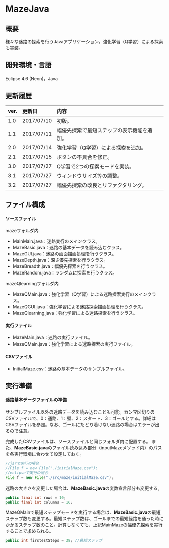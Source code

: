 # MazeJava

## 概要
様々な迷路の探索を行うJavaアプリケーション。強化学習（Q学習）による探索も実装。

## 開発環境・言語
Eclipse 4.6 (Neon)，Java

## 更新履歴
|ver.|更新日|内容|
|:-|:-|:-|
|1.0|2017/07/10|初版。|
|1.1|2017/07/11|幅優先探索で最短ステップの表示機能を追加。|
|2.0|2017/07/14|強化学習（Q学習）による探索を追加。|
|2.1|2017/07/15|ボタンの不具合を修正。|
|3.0|2017/07/27|Q学習で2つの探索モードを実装。|
|3.1|2017/07/27|ウィンドウサイズ等の調整。|
|3.2|2017/07/27|幅優先探索の改良とリファクタリング。|

## ファイル構成
#### ソースファイル
mazeフォルダ内
- MainMain.java：迷路実行のメインクラス。
- MazeBasic.java：迷路の基本データを読み込むクラス。
- MazeGUI.java：迷路の画面描画処理を行うクラス。
- MazeDepth.java：深さ優先探索を行うクラス。
- MazeBreadth.java：幅優先探索を行うクラス。
- MazeRandom.java：ランダムに探索を行うクラス。

mazeQlearningフォルダ内
- MazeQMain.java：強化学習（Q学習）による迷路探索実行のメインクラス。
- MazeQGUI.java：強化学習による迷路探索描画処理を行うクラス。
- MazeQlearning.java：強化学習による迷路探索を行うクラス。

#### 実行ファイル
- MazeMain.java：迷路の実行ファイル。
- MazeQMain.java：強化学習による迷路探索の実行ファイル。

#### CSVファイル
- InitialMaze.csv：迷路の基本データのサンプルファイル。

## 実行準備
#### 迷路基本データファイルの準備
サンプルファイル以外の迷路データを読み込むことも可能。カンマ区切りのCSVファイルで、0：通路、1：壁、2：スタート、3：ゴールとする。詳細はCSVファイルを参照。なお、ゴールにたどり着けない迷路の場合はエラーが出るので注意。

完成したCSVファイルは、ソースファイルと同じフォルダ内に配置する。
また、**MazeBasic.java**のファイル読み込み部分（inputMazeメソッド内）のパスを各実行環境に合わせて設定しておく。

``` java
//jarで実行の場合
//File f = new File("./initialMaze.csv");
//eclipseで実行の場合
File f = new File("./src/maze/initialMaze.csv");
```

迷路の大きさを変更した場合は、**MazeBasic.java**の変数宣言部分も変更する。

``` java
public final int rows = 10;
public final int columns = 16;
```

MazeQMainで最短ステップモードを実行する場合は、**MazeBasic.java**の最短ステップ数も変更する。最短ステップ数は、ゴールまでの最短経路を通った時にかかるステップ数のこと。計算しなくても、上記MainMazeの幅優先探索を実行することで求められる。

``` java
public int firstestSteps = 38; //最短ステップ
```
